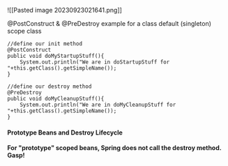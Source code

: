 ![[Pasted image 20230923021641.png]] 

@PostConstruct & @PreDestroy example for a class default (singleton) scope class
```
//define our init method  
@PostConstruct  
public void doMyStartupStuff(){  
    System.out.println("We are in doStartupStuff for "+this.getClass().getSimpleName());  
}  

//define our destroy method  
@PreDestroy  
public void doMyCleanupStuff(){  
    System.out.println("We are in doMyCleanupStuff for "+this.getClass().getSimpleName());  
}
```
#### Prototype Beans and Destroy Lifecycle
**For "prototype" scoped beans, Spring does not call the destroy method. Gasp!**